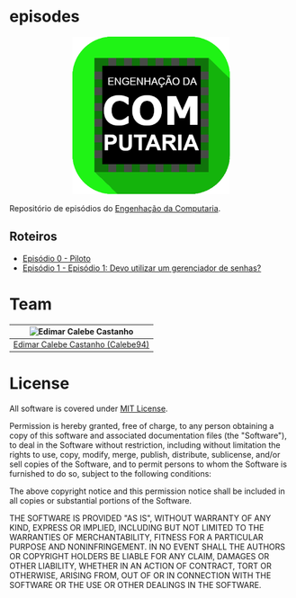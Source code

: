 # episodes

<p align="center">
  <img src="https://github.com/engcomputaria/logo/raw/master/images/engcomputaria.png" height="280" width="280">
</p>

Repositório de episódios do [Engenhação da Computaria](https://engcomputaria.github.io).

## Roteiros

* [Episódio 0 - Piloto](http://simp.ly/publish/84Pp5c)
* [Episódio 1 - Episódio 1: Devo utilizar um gerenciador de senhas?](http://simp.ly/publish/TqSsvF)

# Team

| <img src="https://github.com/Calebe94.png?size=200" alt="Edimar Calebe Castanho"> | 
|:---------------------------------------------------------------------------------:|
| [Edimar Calebe Castanho (Calebe94)](https://github.com/Calebe94)                  |

# License

All software is covered under [MIT License](https://opensource.org/licenses/MIT).

Permission is hereby granted, free of charge, to any person obtaining a copy of this software and associated documentation files (the "Software"), to deal in the Software without restriction, including without limitation the rights to use, copy, modify, merge, publish, distribute, sublicense, and/or sell copies of the Software, and to permit persons to whom the Software is furnished to do so, subject to the following conditions:

The above copyright notice and this permission notice shall be included in all copies or substantial portions of the Software.

THE SOFTWARE IS PROVIDED "AS IS", WITHOUT WARRANTY OF ANY KIND, EXPRESS OR IMPLIED, INCLUDING BUT NOT LIMITED TO THE WARRANTIES OF MERCHANTABILITY, FITNESS FOR A PARTICULAR PURPOSE AND NONINFRINGEMENT. IN NO EVENT SHALL THE AUTHORS OR COPYRIGHT HOLDERS BE LIABLE FOR ANY CLAIM, DAMAGES OR OTHER LIABILITY, WHETHER IN AN ACTION OF CONTRACT, TORT OR OTHERWISE, ARISING FROM, OUT OF OR IN CONNECTION WITH THE SOFTWARE OR THE USE OR OTHER DEALINGS IN THE SOFTWARE.
